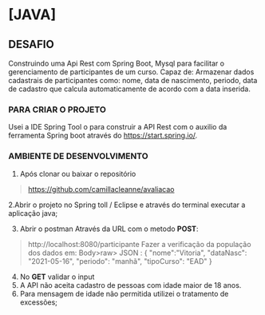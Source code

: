 # [JAVA]
## DESAFIO
Construindo uma Api Rest com Spring Boot, Mysql para facilitar o gerenciamento de participantes de um curso. 
Capaz de: Armazenar dados cadastrais de participantes como: nome, data de nascimento, periodo, data de cadastro que calcula automaticamente de acordo com a data inserida.

### PARA CRIAR O PROJETO
Usei a IDE Spring Tool o para construir a API Rest com o auxilio da ferramenta Spring boot através do https://start.spring.io/.
### AMBIENTE DE DESENVOLVIMENTO
1. Após clonar ou baixar o repositório 
> https://github.com/camillacleanne/avaliacao

2.Abrir o projeto no Spring toll / Eclipse e através do terminal executar a aplicação java;

3. Abrir o postman
Através da URL com o metodo **POST**:
> http://localhost:8080/participante
Fazer a verificação da população dos dados em:
Body>raw> JSON :
>{
    "nome":"Vitoria",
    "dataNasc": "2021-05-16",
    "periodo": "manhã",
    "tipoCurso": "EAD"
>}

4. No **GET** validar o input
5. A API não aceita cadastro de pessoas com idade maior de 18 anos.
6. Para mensagem de idade não permitida utilizei o tratamento de excessões; 


